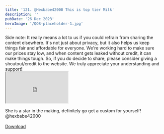 ```yaml
---
title: '121. @Hexbabe42000 This is top tier Milk'
description: ''
pubDate: '26 Dec 2023'
heroImage: '/QOS-placeholder-1.jpg'
---
```

<div class="video_paragraph_header"> Side note: It really means a lot to us if you could refrain from sharing the content elsewhere. It's not just about privacy, but it also helps us keep things fair and affordable for everyone. We're working hard to make sure our prices stay low, and when content gets leaked without credit, it can make things tough. So, if you do decide to share, please consider giving a shoutout/credit to the website. We truly appreciate your understanding and support!</div>

<iframe src="https://drive.google.com/file/d/1UUuvy7ANKNuOSuWYYru9lA06UuCGao1A/preview" width="200" height="100" allow="autoplay" allowfullscreen="allowfullscreen"></iframe>

She is a star in the making, definitely go get a custom for yourself! @hexbabe42000
<br>
<br>
<a class="read_more" href="https://drive.google.com/file/d/1UUuvy7ANKNuOSuWYYru9lA06UuCGao1A/view?usp=sharing">Download</a>